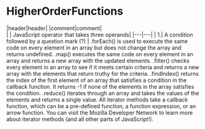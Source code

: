 # HigherOrderFunctions<br>
|header|header|
|comment|comment| <br>
| | JavaScript operator that takes three operands|
|---|---|
| 1.| A condition followed by a question mark (?) |
.forEach() is used to execute the same code on every element in an array but does not change the array and returns undefined.
.map() executes the same code on every element in an array and returns a new array with the updated elements.
.filter() checks every element in an array to see if it meets certain criteria and returns a new array with the elements that return truthy for the criteria.
.findIndex() returns the index of the first element of an array that satisfies a condition in the callback function. It returns -1 if none of the elements in the array satisfies the condition.
.reduce() iterates through an array and takes the values of the elements and returns a single value.
All iterator methods take a callback function, which can be a pre-defined function, a function expression, or an arrow function.
You can visit the Mozilla Developer Network to learn more about iterator methods (and all other parts of JavaScript!).
